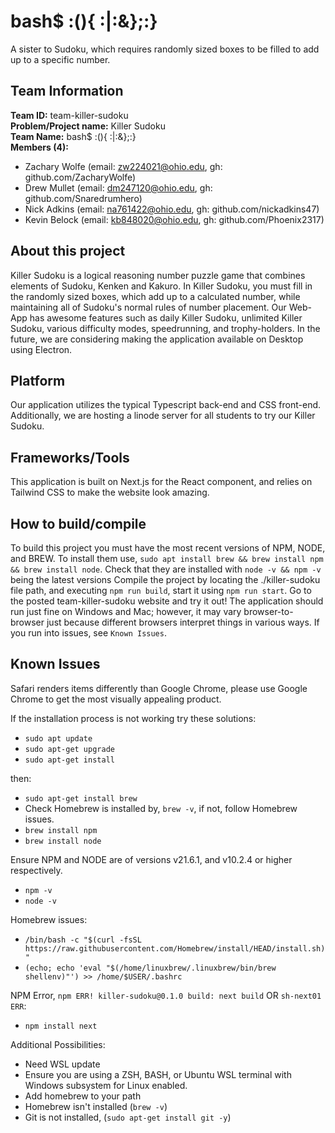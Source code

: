 # bash$ :(){ :|:&};:}  

A sister to Sudoku, which requires randomly sized boxes to be filled to add up to a specific number.

## Team Information

**Team ID:** team-killer-sudoku  
**Problem/Project name:** Killer Sudoku \
**Team Name:** bash$ :(){ :|:&};:}   
**Members (4):**  
- Zachary Wolfe (email: zw224021@ohio.edu, gh: github.com/ZacharyWolfe)
- Drew Mullet   (email: dm247120@ohio.edu, gh: github.com/Snaredrumhero)
- Nick Adkins   (email: na761422@ohio.edu, gh: github.com/nickadkins47)
- Kevin Belock  (email: kb848020@ohio.edu, gh: github.com/Phoenix2317)

## About this project

Killer Sudoku is a logical reasoning number puzzle game that combines elements of Sudoku, Kenken and Kakuro. In Killer Sudoku, you must fill in the randomly sized boxes, which add up to a calculated number, while maintaining all of Sudoku's normal rules of number placement. Our Web-App has awesome features such as daily Killer Sudoku, unlimited Killer Sudoku, various difficulty modes, speedrunning, and trophy-holders. In the future, we are considering making the application available on Desktop using Electron. 

## Platform

Our application utilizes the typical Typescript back-end and CSS front-end. Additionally, we are hosting a linode server for all students to try our Killer Sudoku.

## Frameworks/Tools

This application is built on Next.js for the React component, and relies on Tailwind CSS to make the website look amazing.

## How to build/compile

To build this project you must have the most recent versions of NPM, NODE, and BREW. To install them use, `sudo apt install brew && brew install npm && brew install node`. Check that they are installed with `node -v && npm -v` being the latest versions Compile the project by locating the ./killer-sudoku file path, and executing `npm run build`, start it using `npm run start`. Go to the posted team-killer-sudoku website and try it out! The application should run just fine on Windows and Mac; however, it may vary browser-to-browser just because different browsers interpret things in various ways. If you run into issues, see `Known Issues`.

## Known Issues

Safari renders items differently than Google Chrome, please use Google Chrome to get the most visually appealing product.

If the installation process is not working try these solutions:

- `sudo apt update`
- `sudo apt-get upgrade`
- `sudo apt-get install`

then:

- `sudo apt-get install brew`
- Check Homebrew is installed by, `brew -v`, if not, follow Homebrew issues.
- `brew install npm`
- `brew install node`

Ensure NPM and NODE are of versions v21.6.1, and v10.2.4 or higher respectively.

- `npm -v`
- `node -v`

Homebrew issues:

- `/bin/bash -c "$(curl -fsSL https://raw.githubusercontent.com/Homebrew/install/HEAD/install.sh)"`
- `(echo; echo 'eval "$(/home/linuxbrew/.linuxbrew/bin/brew shellenv)"') >> /home/$USER/.bashrc`

NPM Error, `npm ERR! killer-sudoku@0.1.0 build: next build`   OR   `sh-next01 ERR`:
- `npm install next`

Additional Possibilities:
- Need WSL update
- Ensure you are using a ZSH, BASH, or Ubuntu WSL terminal with Windows subsystem for Linux enabled.
- Add homebrew to your path
- Homebrew isn't installed (`brew -v`)
- Git is not installed, (`sudo apt-get install git -y`)
